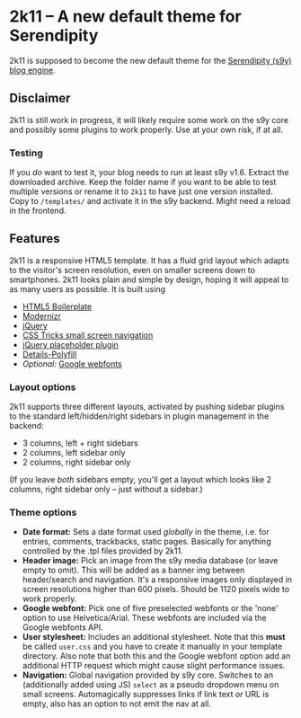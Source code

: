 # 2k11 – A new default theme for Serendipity

2k11 is supposed to become the new default theme for the [Serendipity (s9y) blog engine](http://s9y.org).

## Disclaimer

2k11 is still work in progress, it will likely require some work on the s9y core and possibly some plugins to work properly. Use at your own risk, if at all.

### Testing

If you _do_ want to test it, your blog needs to run at least s9y v1.6. Extract the downloaded archive. Keep the folder name if you want to be able to test multiple versions or rename it to `2k11` to have just one version installed. Copy to `/templates/` and activate it in the s9y backend. Might need a reload in the frontend.

## Features

2k11 is a responsive HTML5 template. It has a fluid grid layout which adapts to the visitor's screen resolution, even on smaller screens down to smartphones. 2k11 looks plain and simple by design, hoping it will appeal to as many users as possible. It is built using

* [HTML5 Boilerplate](http://h5bp.com)
* [Modernizr](http://www.modernizr.com)
* [jQuery](http://jquery.com)
* [CSS Tricks small screen navigation](http://css-tricks.com/13303-convert-menu-to-dropdown/)
* [jQuery placeholder plugin](https://github.com/mathiasbynens/Placeholder-jQuery-Plugin)
* [Details-Polyfill](https://github.com/manuelbieh/Details-Polyfill)
* *Optional:* [Google webfonts](http://www.google.com/webfonts)

### Layout options

2k11 supports three different layouts, activated by pushing sidebar plugins to the standard left/hidden/right sidebars in plugin management in the backend:
    
* 3 columns, left + right sidebars
* 2 columns, left sidebar only
* 2 columns, right sidebar only

(If you leave _both_ sidebars empty, you'll get a layout which looks like 2 columns, right sidebar only – just without a sidebar.)

### Theme options

* **Date format:** Sets a date format used _globally_ in the theme, i.e. for entries, comments, trackbacks, static pages. Basically for anything controlled by the .tpl files provided by 2k11.
* **Header image:** Pick an image from the s9y media database (or leave empty to omit). This will be added as a banner img between header/search and navigation. It's a responsive images only displayed in screen resolutions higher than 600 pixels. Should be 1120 pixels wide to work properly.
* **Google webfont:** Pick one of five preselected webfonts or the 'none' option to use Helvetica/Arial. These webfonts are included via the Google webfonts API.
* **User stylesheet:** Includes an additional stylesheet. Note that this **must** be called `user.css` and you have to create it manually in your template directory. Also note that both this and the Google webfont option add an additional HTTP request which might cause slight performance issues.
* **Navigation:** Global navigation provided by s9y core. Switches to an (additionally added using JS) `select` as a pseudo dropdown menu on small screens. Automagically suppresses links if link text *or* URL is empty, also has an option to not emit the nav at all.
